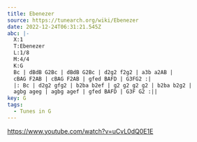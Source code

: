 ```yaml
---
title: Ebenezer
source: https://tunearch.org/wiki/Ebenezer
date: 2022-12-24T06:31:21.545Z
abc: |-
  X:1
  T:Ebenezer
  L:1/8
  M:4/4
  K:G
  Bc | dBdB G2Bc | dBdB G2Bc | d2g2 f2g2 | a3b a2AB |
  cBAG F2AB | cBAG F2AB | gfed BAFD | G3FG2 :|
  |: Bc | d2g2 gfg2 | b2ba b2ef | g2 g2 g2 g2 | b2ba b2g2 |
  agbg ageg | agbg agef | gfed BAFD | G3F G2 :||
key: G
tags:
  - Tunes in G
---
```

https://www.youtube.com/watch?v=uCvL0dQ0E1E